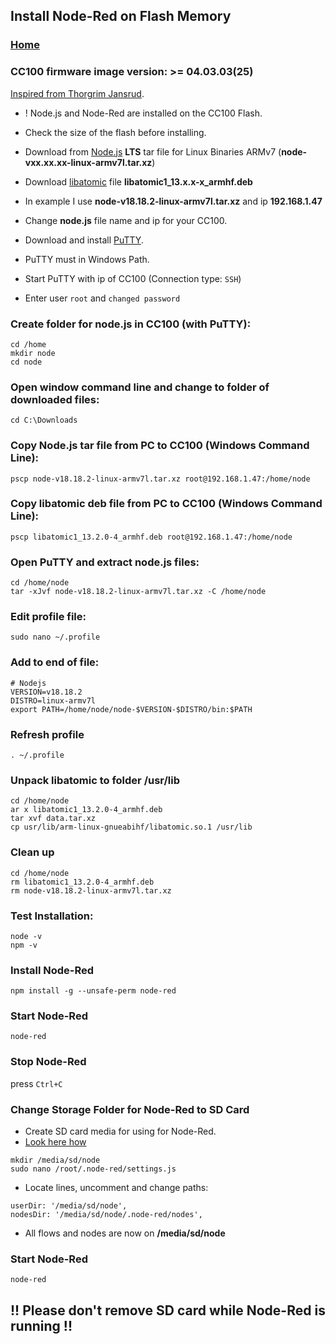 ## Install Node-Red on Flash Memory

### [Home](README.md)

### CC100 firmware image version: >= 04.03.03(25)
[Inspired from Thorgrim Jansrud](https://github.com/thorgrimjansrud/node.js-on-wago-device).

- ! Node.js and Node-Red are installed on the CC100 Flash.
- Check the size of the flash before installing.
- Download from [Node.js](https://nodejs.org/en/download) **LTS** tar file for Linux Binaries ARMv7 (**node-vxx.xx.xx-linux-armv7l.tar.xz**)
- Download [libatomic](http://ftp.de.debian.org/debian/pool/main/g/gcc-13/)
file **libatomic1_13.x.x-x_armhf.deb**

- In example I use **node-v18.18.2-linux-armv7l.tar.xz** and ip **192.168.1.47**
- Change **node.js** file name and ip for your CC100.
- Download and install [PuTTY](https://www.chiark.greenend.org.uk/~sgtatham/putty/latest.html).
- PuTTY must in Windows Path.
- Start PuTTY with ip of CC100 (Connection type: `SSH`)
- Enter user `root` and `changed password`
### Create folder for node.js in CC100 (with PuTTY):
```
cd /home
mkdir node
cd node
```
### Open window command line and change to folder of downloaded files:
```
cd C:\Downloads
```
### Copy Node.js tar file from PC to CC100 (Windows Command Line):
```
pscp node-v18.18.2-linux-armv7l.tar.xz root@192.168.1.47:/home/node
```
### Copy libatomic deb file from PC to CC100 (Windows Command Line):
```
pscp libatomic1_13.2.0-4_armhf.deb root@192.168.1.47:/home/node
```
### Open PuTTY and extract node.js files:
```
cd /home/node
tar -xJvf node-v18.18.2-linux-armv7l.tar.xz -C /home/node
```
### Edit profile file:
```
sudo nano ~/.profile
```
### Add to end of file:
```
# Nodejs
VERSION=v18.18.2
DISTRO=linux-armv7l
export PATH=/home/node/node-$VERSION-$DISTRO/bin:$PATH
```
### Refresh profile
```
. ~/.profile
 ```
### Unpack libatomic to folder **/usr/lib**
```
cd /home/node
ar x libatomic1_13.2.0-4_armhf.deb
tar xvf data.tar.xz
cp usr/lib/arm-linux-gnueabihf/libatomic.so.1 /usr/lib
```
### Clean up
```
cd /home/node
rm libatomic1_13.2.0-4_armhf.deb
rm node-v18.18.2-linux-armv7l.tar.xz 
```
### Test Installation:
```
node -v
npm -v
```
### Install Node-Red
```
npm install -g --unsafe-perm node-red
```
### Start Node-Red
```
node-red
```
### Stop Node-Red<br>
press `Ctrl+C`

### Change Storage Folder for Node-Red to SD Card
- Create SD card media for using for Node-Red.
- [Look here how](CreateSDCard.md)
```
mkdir /media/sd/node
sudo nano /root/.node-red/settings.js
```
- Locate lines, uncomment and change paths:
```
userDir: '/media/sd/node',
nodesDir: '/media/sd/node/.node-red/nodes',
```
- All flows and nodes are now on **/media/sd/node**

### Start Node-Red
```
node-red
```
## !! Please don't remove SD card while Node-Red is running !!
